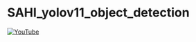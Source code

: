 # SAHI_yolov11_object_detection


[![YouTube](http://i.ytimg.com/vi/yms0NC-3294/hqdefault.jpg)](https://www.youtube.com/watch?v=yms0NC-3294)
